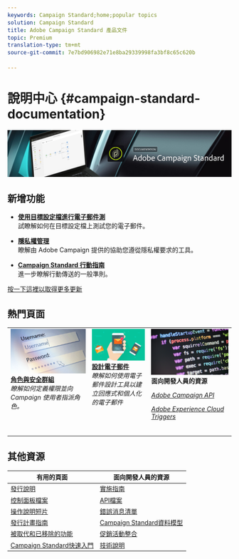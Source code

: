 ```yaml
---
keywords: Campaign Standard;home;popular topics
solution: Campaign Standard
title: Adobe Campaign Standard 產品文件
topic: Premium
translation-type: tm+mt
source-git-commit: 7e7bd906982e71e8ba29339998fa3bf8c65c620b

---
```



# 說明中心 {#campaign-standard-documentation}

![](start/using/assets/do-not-localize/banner_acs_doc.jpg)

## 新增功能

* **[使用目標設定檔進行電子郵件測](sending/using/testing-messages-using-target.md)**<br/>試瞭解如何在目標設定檔上測試您的電子郵件。

* **[隱私權管理](https://helpx.adobe.com/campaign/kb/campaign-privacy.html)**<br/>瞭解由 Adobe Campaign 提供的協助您遵從隱私權要求的工具。

* **[Campaign Standard 行動指南](https://helpx.adobe.com/campaign/kb/acs-mobile.html)**<br/>進一步瞭解行動傳送的一般準則。

[按一下這裡以取得更多更新](rn/using/documentation-updates.md)

## 熱門頁面

<table>
<tr>
  <td valign="top">
    <a href="administration/using/about-access-management.md">
      <img alt="角色" src="start/using/assets/roles.png"/>
    </a>
    <div>
    <a href="administration/using/about-access-management.md"><strong>角色與安全群組</strong></a>
    </div>
    <em>瞭解如何定義權限並向 Campaign 使用者指派角色。</em>
    <br>
  </td>
  <td valign="top">
    <a href="designing/using/designing-content-in-adobe-campaign.md">
      <img alt="設計工具" src="start/using/assets/design.png" />
    </a>
    <div>
    <a href="designing/using/designing-content-in-adobe-campaign.md"><strong>設計電子郵件</strong></a>
    </div>
    <em>瞭解如何使用電子郵件設計工具以建立回應式和個人化的電子郵件</em>
    <br>     
  </td>
  <td valign="top">
       <img alt="開發人員" src="start/using/assets/dev.png" />
    <div>
    <strong>面向開發人員的資源</strong>
    </div>
    <p><em><a href="api/using/about-campaign-standard-apis.md">Adobe Campaign API</a></em></p>
    <p><em><a href="integrating/using/about-adobe-experience-cloud-triggers.md">Adobe Experience Cloud Triggers</a></em></p>
    <br>
  </td>
</tr>
</table>

## 其他資源

| 有用的頁面 | 面向開發人員的資源 |
|---|---|
| [發行說明](rn/using/release-notes.md) | [實施指南](https://helpx.adobe.com/campaign/kb/campaign-standard-implementation-guide.html) |
| [控制面板檔案](https://docs.adobe.com/content/help/en/control-panel/using/control-panel-home.html) | [API檔案](api/using/about-campaign-standard-apis.md) |
| [操作說明短片](https://docs.adobe.com/content/help/en/campaign-learn/campaign-standard-tutorials/overview.html) | [錯誤消息清單](https://docs.adobe.com/content/help/en/campaign-classic/technicalresources/error_messages/error_codes.html) |
| [發行計畫指南](https://helpx.adobe.com/campaign/kb/acs-release-planning.html) | [Campaign Standard資料模型](developing/using/datamodel-introduction.md) |
| [被取代和已移除的功能](https://helpx.adobe.com/campaign/kb/acs-deprecated-and-removed-features.html) | [促銷活動整合](integrating/using/about-campaign-integrations.md) |
| [Campaign Standard快速入門](start/using/campaign-orchestration.md) | [技術說明](https://helpx.adobe.com/campaign/kb/acs-article-list.html) |
